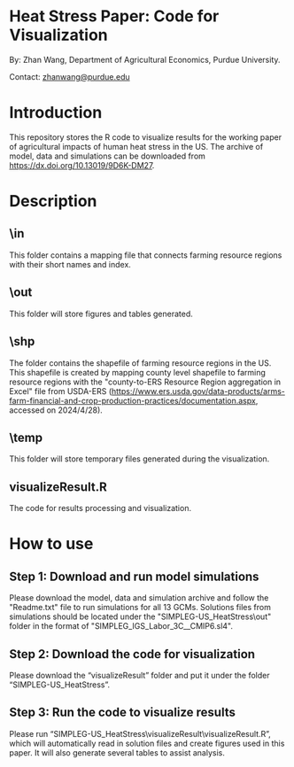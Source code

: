 # Heat Stress Paper: Code for Visualization
By: Zhan Wang, Department of Agricultural Economics, Purdue University.

Contact: zhanwang@purdue.edu
# Introduction
This repository stores the R code to visualize results for the working paper of agricultural impacts of human heat stress in the US. The archive of model, data and simulations can be downloaded from https://dx.doi.org/10.13019/9D6K-DM27.

# Description
## \in
This folder contains a mapping file that connects farming resource regions with their short names and index.
## \out
This folder will store figures and tables generated.
## \shp
The folder contains the shapefile of farming resource regions in the US. This shapefile is created by mapping county level shapefile to farming resource regions with the "county-to-ERS Resource Region aggregation in Excel" file from USDA-ERS (https://www.ers.usda.gov/data-products/arms-farm-financial-and-crop-production-practices/documentation.aspx, accessed on 2024/4/28).
## \temp
This folder will store temporary files generated during the visualization.
## visualizeResult.R
The code for results processing and visualization.

# How to use
## Step 1: Download and run model simulations
Please download the model, data and simulation archive and follow the "Readme.txt" file to run simulations for all 13 GCMs. Solutions files from simulations should be located under the "SIMPLEG-US_HeatStress\out" folder in the format of "SIMPLEG_IGS_Labor_3C_<GCM name>_CMIP6.sl4".

## Step 2: Download the code for visualization
Please download the “visualizeResult” folder and put it under the folder “SIMPLEG-US_HeatStress”.

## Step 3: Run the code to visualize results
Please run “SIMPLEG-US_HeatStress\visualizeResult\visualizeResult.R”, which will automatically read in solution files and create figures used in this paper. It will also generate several tables to assist analysis. 



